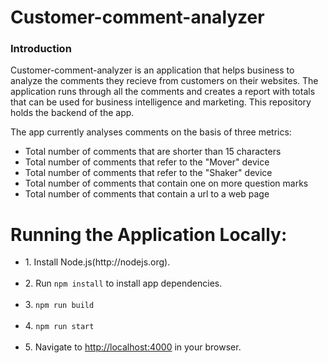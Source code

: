 <h1>Customer-comment-analyzer</h1>

<h3>Introduction</h3>

<p>Customer-comment-analyzer is an application that helps business to analyze the comments they recieve from customers on their websites. The application runs through all the comments and creates a report with totals that can be used for business intelligence and marketing. This repository holds the backend of the app.</p>

<p>The app currently analyses comments on the basis of three metrics:</p>

<ul>
    <li>Total number of comments that are shorter than 15 characters</li>
    <li>Total number of comments that refer to the "Mover" device</li>
    <li>Total number of comments that refer to the "Shaker" device</li>
    <li>Total number of comments that contain one on more question marks</li>
    <li>Total number of comments that contain a url to a web page</li>
</ul>

<h1>Running the Application Locally:</h1>

<ul>
    <li>1. Install Node.js(http://nodejs.org).</li><br>
    <li>2. Run <code>npm install</code> to install app dependencies.</li><br>
    <li>3. <code>npm run build</code> </li><br>
    <li>4. <code>npm run start</code> </li><br>
    <li>5. Navigate to <a href="http://localhost:4000">http://localhost:4000</a> in your browser.</li>
</ul>